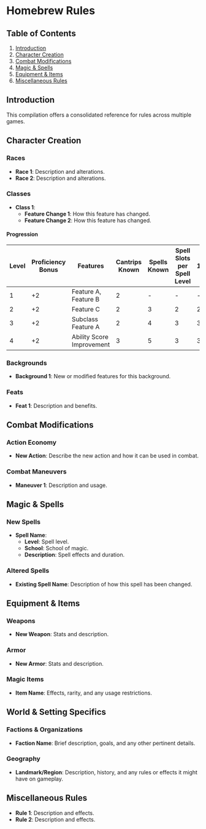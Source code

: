 # Homebrew Rules

## Table of Contents
1. [Introduction](#introduction)
2. [Character Creation](#character-creation)
3. [Combat Modifications](#combat-modifications)
4. [Magic & Spells](#magic--spells)
5. [Equipment & Items](#equipment--items)
6. [Miscellaneous Rules](#miscellaneous-rules)

## Introduction
This compilation offers a consolidated reference for rules across multiple games.

## Character Creation

### Races
- **Race 1**: Description and alterations.
- **Race 2**: Description and alterations.
  
### Classes
- **Class 1**: 
  - **Feature Change 1**: How this feature has changed.
  - **Feature Change 2**: How this feature has changed.
#### Progression
| Level | Proficiency Bonus | Features                      | Cantrips Known | Spells Known | Spell Slots per Spell Level | 1st | 2nd | 3rd | 4th | 5th | 6th | 7th | 8th | 9th |
|-------|-------------------|-------------------------------|----------------|--------------|----------------------------|-----|-----|-----|-----|-----|-----|-----|-----|-----|
| 1     | +2               | Feature A, Feature B           | 2              | -            | -                          | -   | -   | -   | -   | -   | -   | -   | -   | -   |
| 2     | +2               | Feature C                      | 2              | 3            | 2                          | 2   | -   | -   | -   | -   | -   | -   | -   | -   |
| 3     | +2               | Subclass Feature A             | 2              | 4            | 3                          | 3   | 1   | -   | -   | -   | -   | -   | -   | -   |
| 4     | +2               | Ability Score Improvement      | 3              | 5            | 3                          | 3   | 2   | -   | -   | -   | -   | -   | -   | -   |


### Backgrounds
- **Background 1**: New or modified features for this background.
  
### Feats
- **Feat 1**: Description and benefits.

## Combat Modifications

### Action Economy
- **New Action**: Describe the new action and how it can be used in combat.

### Combat Maneuvers
- **Maneuver 1**: Description and usage.

## Magic & Spells

### New Spells
- **Spell Name**: 
  - **Level**: Spell level.
  - **School**: School of magic.
  - **Description**: Spell effects and duration.

### Altered Spells
- **Existing Spell Name**: Description of how this spell has been changed.

## Equipment & Items

### Weapons
- **New Weapon**: Stats and description.

### Armor
- **New Armor**: Stats and description.

### Magic Items
- **Item Name**: Effects, rarity, and any usage restrictions.

## World & Setting Specifics

### Factions & Organizations
- **Faction Name**: Brief description, goals, and any other pertinent details.

### Geography
- **Landmark/Region**: Description, history, and any rules or effects it might have on gameplay.

## Miscellaneous Rules

- **Rule 1**: Description and effects.
- **Rule 2**: Description and effects.
